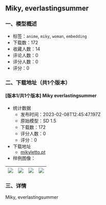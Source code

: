 ## Miky, everlastingsummer
### 一、模型概述

- 标签：`anime`, `miky`, `woman`, `embedding`
- 下载数：172
- 收藏人数：14
- 评论人数：0
- 评分人数：0
- 评分：0

### 二、下载地址（共1个版本）

#### [版本1/共1个版本] Miky everlastingsummer

- 统计数据
  - 发布时间：2023-02-08T12:45:47.197Z
  - 原始模型：SD 1.5
  - 下载数：172
  - 评分人数：0
  - 评分：0
- 下载地址
  - [mikyletto.pt](https://civitai.com/api/download/models/8710)
- 样例图像：

| <img src="https://image.civitai.com/xG1nkqKTMzGDvpLrqFT7WA/17d51410-914a-4e61-6a3e-5e1accfbd400/width=450/82962.jpeg" /> | <img src="https://image.civitai.com/xG1nkqKTMzGDvpLrqFT7WA/fe229b89-7ccd-4352-5f55-434540cb2500/width=450/82957.jpeg" /> | <img src="https://image.civitai.com/xG1nkqKTMzGDvpLrqFT7WA/dc70007c-1a30-47f6-e141-c115ee9a5700/width=450/82960.jpeg" /> | <img src="https://image.civitai.com/xG1nkqKTMzGDvpLrqFT7WA/c463c21f-3b05-4acf-ff85-b7ff08998c00/width=450/82959.jpeg" /> |
| ---- | ---- | ---- | ---- |


### 三、详情
<p>Miky, everlastingsummer</p>